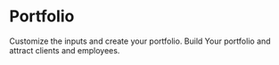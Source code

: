 # Portfolio
Customize the inputs and create your portfolio. Build Your portfolio and attract clients and employees.
